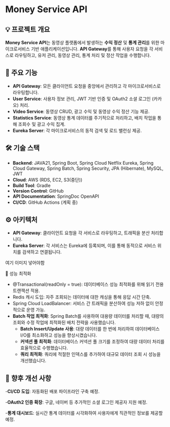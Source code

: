 # Money Service API



## 💡 프로젝트 개요
**Money Service API**는 동영상 플랫폼에서 발생하는 **수익 정산** 및 **통계 관리**를 위한 마이크로서비스 기반 애플리케이션입니다. **API Gateway**를 통해 사용자 요청을 각 서비스로 라우팅하고, 유저 관리, 동영상 관리, 통계 처리 및 정산 작업을 수행합니다.

## 🔑 주요 기능
- **API Gateway**: 모든 클라이언트 요청을 중앙에서 관리하고 각 마이크로서비스로 라우팅합니다.
- **User Service**: 사용자 정보 관리, JWT 기반 인증 및 OAuth2 소셜 로그인 (카카오) 처리.
- **Video Service**: 동영상 CRUD, 광고 수익 및 동영상 수익 정산 기능 제공.
- **Statistics Service**: 동영상 통계 데이터를 주기적으로 처리하고, 배치 작업을 통해 조회수 및 광고 수익 집계.
- **Eureka Server**: 각 마이크로서비스의 동적 검색 및 로드 밸런싱 제공.

## 🛠 기술 스택
- **Backend**: JAVA21, Spring Boot, Spring Cloud Netflix Eureka, Spring Cloud Gateway, Spring Batch, Spring Security, JPA (Hibernate), MySQL, JWT
- **Cloud**: AWS (RDS, EC2, S3(중단))
- **Build Tool**: Gradle
- **Version Control**: GitHub
- **API Documentation**: SpringDoc OpenAPI
- **CI/CD**: GitHub Actions (계획 중)

## ⚙️ 아키텍처
- **API Gateway**: 클라이언트 요청을 각 서비스로 라우팅하고, 트래픽을 분산 처리합니다.
- **Eureka Server**: 각 서비스는 Eureka에 등록되며, 이를 통해 동적으로 서비스 위치를 검색하고 연결됩니다.


여기 이미지 넣어야함

🚀 성능 최적화
- @Transactional(readOnly = true): 데이터베이스 성능 최적화를 위해 읽기 전용 트랜잭션 적용.
- Redis 캐시 도입: 자주 조회되는 데이터에 대한 캐싱을 통해 응답 시간 단축.
- Spring Cloud LoadBalancer: 서비스 간 트래픽을 분산하여 성능 저하 없이 안정적으로 운영 가능.
- **Batch 작업 최적화**: Spring Batch를 사용하여 대용량 데이터를 처리할 때, 대량의 조회와 수정 작업에 최적화된 배치 전략을 사용했습니다.
    - **Batch Insert/Update 사용**: 대량 데이터를 한 번에 처리하여 데이터베이스 I/O를 최소화하고 성능을 향상시켰습니다.
    - **커넥션 풀 최적화**: 데이터베이스 커넥션 풀 크기를 조정하여 대량 데이터 처리를 효율적으로 수행했습니다.
    - **쿼리 최적화**: 쿼리에 적절한 인덱스를 추가하여 대규모 데이터 조회 시 성능을 개선했습니다.



## 🔮 향후 개선 사항
-**CI/CD 도입**: 자동화된 배포 파이프라인 구축 예정.

-**OAuth2 인증 확장**: 구글, 네이버 등 추가적인 소셜 로그인 제공자 지원 예정.

-**통계 대시보드**: 실시간 통계 데이터를 시각화하여 사용자에게 직관적인 정보를 제공할 예정.
